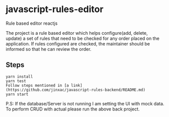 # javascript-rules-editor

Rule based editor reactjs

The project is a rule based editor which helps configure(add, delete, update) a set of rules that
need to be checked for any order placed on the application. If rules configured are checked, the maintainer
should be informed so that he can review the order.


## Steps

    yarn install
    yarn test
    Follow steps mentioned in [a link](https://github.com/jinxac/javascript-rules-backend/README.md)
    yarn start

P.S: If the database/Server is not running I am setting the UI with mock data. To perform CRUD with actual please run the above back project.



